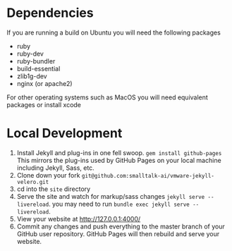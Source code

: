 # Dependencies
If you are running a build on Ubuntu you will need the following packages 
* ruby
* ruby-dev
* ruby-bundler
* build-essential
* zlib1g-dev
* nginx (or apache2)

For other operating systems such as MacOS you will need equivalent packages or install xcode

# Local Development
1. Install Jekyll and plug-ins in one fell swoop. `gem install github-pages` 
This mirrors the plug-ins used by GitHub Pages on your local machine including Jekyll, Sass, etc.
2. Clone down your fork `git@github.com:smalltalk-ai/vmware-jekyll-velero.git`
3. cd into the `site` directory
4. Serve the site and watch for markup/sass changes `jekyll serve --livereload`. you may need to run `bundle exec jekyll serve --livereload`.
5. View your website at http://127.0.0.1:4000/
6. Commit any changes and push everything to the master branch of your GitHub user repository. GitHub Pages will then rebuild and serve your website.
